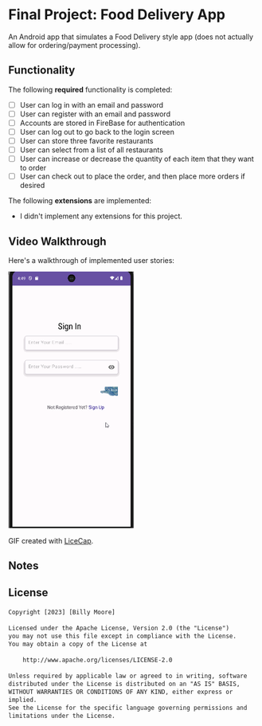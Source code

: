 # Final Project: Food Delivery App
An Android app that simulates a Food Delivery style app (does not actually allow for ordering/payment processing).

## Functionality 

The following **required** functionality is completed:

* [ ] User can log in with an email and password
* [ ] User can register with an email and password
* [ ] Accounts are stored in FireBase for authentication
* [ ] User can log out to go back to the login screen
* [ ] User can store three favorite restaurants
* [ ] User can select from a list of all restaurants
* [ ] User can increase or decrease the quantity of each item that they want to order
* [ ] User can check out to place the order, and then place more orders if desired

The following **extensions** are implemented:

* I didn't implement any extensions for this project.

## Video Walkthrough

Here's a walkthrough of implemented user stories:

<img src='FinalProjectDemo.gif' title='Video Walkthrough' width='50%' alt='Video Walkthrough' />

GIF created with [LiceCap](http://www.cockos.com/licecap/).

## Notes

## License

    Copyright [2023] [Billy Moore]

    Licensed under the Apache License, Version 2.0 (the "License")
    you may not use this file except in compliance with the License.
    You may obtain a copy of the License at

        http://www.apache.org/licenses/LICENSE-2.0

    Unless required by applicable law or agreed to in writing, software
    distributed under the License is distributed on an "AS IS" BASIS,
    WITHOUT WARRANTIES OR CONDITIONS OF ANY KIND, either express or implied.
    See the License for the specific language governing permissions and
    limitations under the License.
